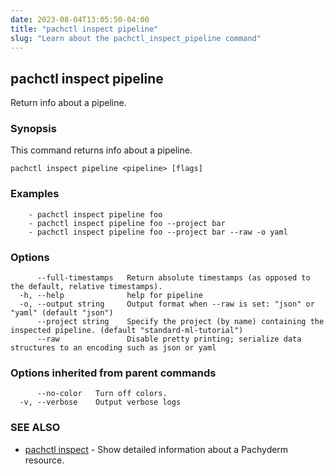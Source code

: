 ```yaml
---
date: 2023-08-04T13:05:50-04:00
title: "pachctl inspect pipeline"
slug: "Learn about the pachctl_inspect_pipeline command"
---
```


## pachctl inspect pipeline

Return info about a pipeline.

### Synopsis

This command returns info about a pipeline.

```
pachctl inspect pipeline <pipeline> [flags]
```

### Examples

```
	- pachctl inspect pipeline foo 
	- pachctl inspect pipeline foo --project bar 
	- pachctl inspect pipeline foo --project bar --raw -o yaml 

```

### Options

```
      --full-timestamps   Return absolute timestamps (as opposed to the default, relative timestamps).
  -h, --help              help for pipeline
  -o, --output string     Output format when --raw is set: "json" or "yaml" (default "json")
      --project string    Specify the project (by name) containing the inspected pipeline. (default "standard-ml-tutorial")
      --raw               Disable pretty printing; serialize data structures to an encoding such as json or yaml
```

### Options inherited from parent commands

```
      --no-color   Turn off colors.
  -v, --verbose    Output verbose logs
```

### SEE ALSO

* [pachctl inspect](/commands/pachctl_inspect/)	 - Show detailed information about a Pachyderm resource.

